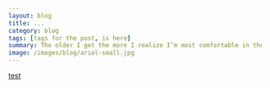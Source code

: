 ```yaml
---
layout: blog
title: ...
category: blog
tags: [tags for the post, is here]
summary: The older I get the more I realize I’m most comfortable in the solitary moment. The process of acknowledging this has been difficult and slow. These images capture experiences enjoyed alone.
image: /images/blog/ariel-small.jpg
---
```


<a href="google.com">test</a>
